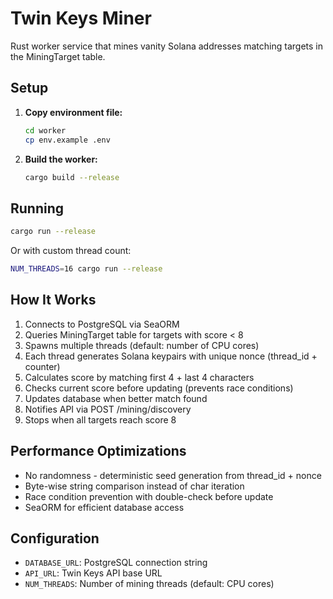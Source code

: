 # Twin Keys Miner

Rust worker service that mines vanity Solana addresses matching targets in the MiningTarget table.

## Setup

1. **Copy environment file:**
   ```bash
   cd worker
   cp env.example .env
   ```

2. **Build the worker:**
   ```bash
   cargo build --release
   ```

## Running

```bash
cargo run --release
```

Or with custom thread count:
```bash
NUM_THREADS=16 cargo run --release
```

## How It Works

1. Connects to PostgreSQL via SeaORM
2. Queries MiningTarget table for targets with score < 8
3. Spawns multiple threads (default: number of CPU cores)
4. Each thread generates Solana keypairs with unique nonce (thread_id + counter)
5. Calculates score by matching first 4 + last 4 characters
6. Checks current score before updating (prevents race conditions)
7. Updates database when better match found
8. Notifies API via POST /mining/discovery
9. Stops when all targets reach score 8

## Performance Optimizations

- No randomness - deterministic seed generation from thread_id + nonce
- Byte-wise string comparison instead of char iteration
- Race condition prevention with double-check before update
- SeaORM for efficient database access

## Configuration

- `DATABASE_URL`: PostgreSQL connection string
- `API_URL`: Twin Keys API base URL
- `NUM_THREADS`: Number of mining threads (default: CPU cores)
